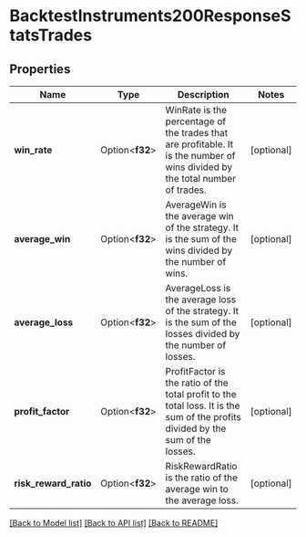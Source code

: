 # BacktestInstruments200ResponseStatsTrades

## Properties

Name | Type | Description | Notes
------------ | ------------- | ------------- | -------------
**win_rate** | Option<**f32**> | WinRate is the percentage of the trades that are profitable. It is the number of wins divided by the total number of trades. | [optional]
**average_win** | Option<**f32**> | AverageWin is the average win of the strategy. It is the sum of the wins divided by the number of wins. | [optional]
**average_loss** | Option<**f32**> | AverageLoss is the average loss of the strategy. It is the sum of the losses divided by the number of losses. | [optional]
**profit_factor** | Option<**f32**> | ProfitFactor is the ratio of the total profit to the total loss. It is the sum of the profits divided by the sum of the losses. | [optional]
**risk_reward_ratio** | Option<**f32**> | RiskRewardRatio is the ratio of the average win to the average loss. | [optional]

[[Back to Model list]](../README.md#documentation-for-models) [[Back to API list]](../README.md#documentation-for-api-endpoints) [[Back to README]](../README.md)


